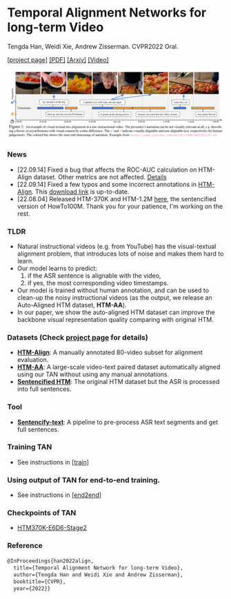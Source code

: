 # Temporal Alignment Networks for long-term Video 

Tengda Han, Weidi Xie, Andrew Zisserman. CVPR2022 Oral.

[[project page]](https://www.robots.ox.ac.uk/~vgg/research/tan/)
[[PDF]](https://www.robots.ox.ac.uk/~vgg/publications/2022/Han22a/han22a.pdf)
[[Arxiv]](https://arxiv.org/abs/2204.02968)
[[Video]](https://youtu.be/77dcM9CyHCY)

<img src="TAN_teaser.png" width="800">

### News
* [22.09.14] Fixed a bug that affects the ROC-AUC calculation on HTM-Align dataset. Other metrics are not affected. [Details](htm_align#performance-on-htm-align)
* [22.09.14] Fixed a few typos and some incorrect annotations in [HTM-Align](htm_align/).
This [download link](http://www.robots.ox.ac.uk/~htd/tan/htm_align.json) is up-to-date.
* [22.08.04] Released HTM-370K and HTM-1.2M [here](https://www.robots.ox.ac.uk/~vgg/research/tan/index.html#htm-sentencify), 
the sentencified version of HowTo100M. Thank you for your patience, I'm working on the rest.

### TLDR

* Natural instructional videos (e.g. from YouTube) has the visual-textual alignment problem, that introduces lots of noise and makes them hard to learn.
* Our model learns to predict:
  1. if the ASR sentence is alignable with the video,
  2. if yes, the most corresponding video timestamps.
* Our model is trained without human annotation, and can be used to clean-up the 
noisy instructional videos (as the output, we release an Auto-Aligned HTM dataset, **HTM-AA**). 
* In our paper, we show the auto-aligned HTM dataset can improve the backbone visual representation quality comparing with original HTM.

### Datasets (Check [project page](https://www.robots.ox.ac.uk/~vgg/research/tan/index.html#dataset-summary) for details)
* [**HTM-Align**](htm_align/): A manually annotated 80-video subset for alignment evaluation.
* [**HTM-AA**](htm_aa/): A large-scale video-text paired dataset automatically aligned using our TAN without using any manual annotations.
* [**Sentencified HTM**](https://www.robots.ox.ac.uk/~vgg/research/tan/index.html#htm-sentencify): The original HTM dataset but the ASR is processed into full sentences.

### Tool
* [**Sentencify-text**](sentencify_text/): A pipeline to pre-process ASR text segments and get full sentences.

### Training TAN

* See instructions in [[train]](./train/)
### Using output of TAN for end-to-end training.
* See instructions in [[end2end]](./end2end/)

### Checkpoints of TAN
* [HTM370K-E6D6-Stage2](https://www.robots.ox.ac.uk/~htd/tan/cotrain_word2vec_htm-370k_len64_e6d6.pth.tar)

### Reference
```
@InProceedings{han2022align,
  title={Temporal Alignment Network for long-term Video},  
  author={Tengda Han and Weidi Xie and Andrew Zisserman},  
  booktitle={CVPR},  
  year={2022}}
```




